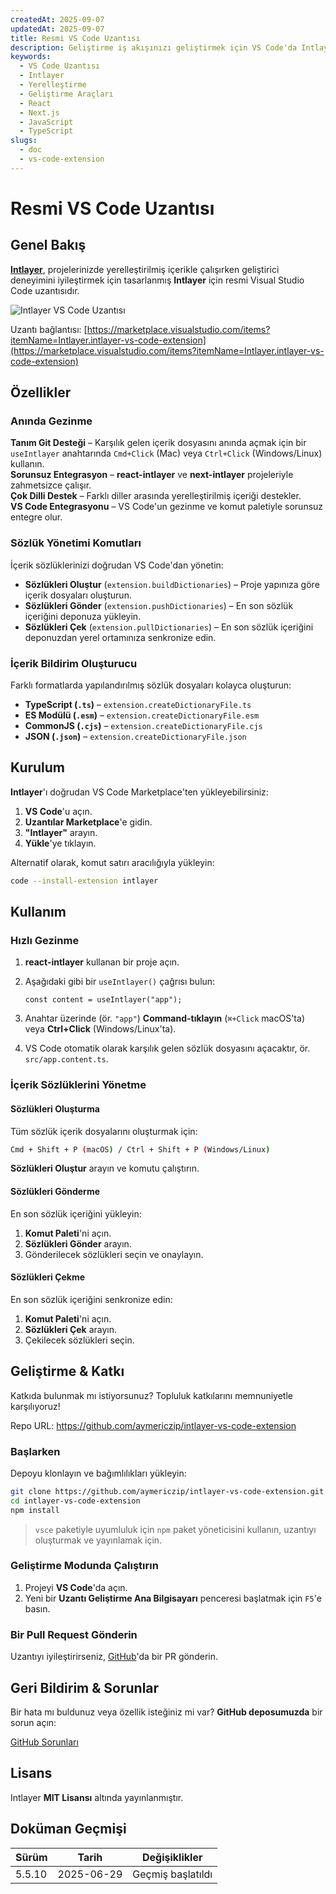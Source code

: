 ```yaml
---
createdAt: 2025-09-07
updatedAt: 2025-09-07
title: Resmi VS Code Uzantısı
description: Geliştirme iş akışınızı geliştirmek için VS Code'da Intlayer uzantısının nasıl kullanılacağını öğrenin. Yerelleştirilmiş içerik arasında hızlıca gezinin ve sözlüklerinizi verimli bir şekilde yönetin.
keywords:
  - VS Code Uzantısı
  - Intlayer
  - Yerelleştirme
  - Geliştirme Araçları
  - React
  - Next.js
  - JavaScript
  - TypeScript
slugs:
  - doc
  - vs-code-extension
---
```


# Resmi VS Code Uzantısı

## Genel Bakış

[**Intlayer**](https://marketplace.visualstudio.com/items?itemName=Intlayer.intlayer-vs-code-extension), projelerinizde yerelleştirilmiş içerikle çalışırken geliştirici deneyimini iyileştirmek için tasarlanmış **Intlayer** için resmi Visual Studio Code uzantısıdır.

![Intlayer VS Code Uzantısı](https://github.com/aymericzip/intlayer/blob/main/docs/assets/vs_code_extension_demo.gif)

Uzantı bağlantısı: [https://marketplace.visualstudio.com/items?itemName=Intlayer.intlayer-vs-code-extension](https://marketplace.visualstudio.com/items?itemName=Intlayer.intlayer-vs-code-extension)

## Özellikler

### Anında Gezinme

**Tanım Git Desteği** – Karşılık gelen içerik dosyasını anında açmak için bir `useIntlayer` anahtarında `Cmd+Click` (Mac) veya `Ctrl+Click` (Windows/Linux) kullanın.  
**Sorunsuz Entegrasyon** – **react-intlayer** ve **next-intlayer** projeleriyle zahmetsizce çalışır.  
**Çok Dilli Destek** – Farklı diller arasında yerelleştirilmiş içeriği destekler.  
**VS Code Entegrasyonu** – VS Code'un gezinme ve komut paletiyle sorunsuz entegre olur.

### Sözlük Yönetimi Komutları

İçerik sözlüklerinizi doğrudan VS Code'dan yönetin:

- **Sözlükleri Oluştur** (`extension.buildDictionaries`) – Proje yapınıza göre içerik dosyaları oluşturun.
- **Sözlükleri Gönder** (`extension.pushDictionaries`) – En son sözlük içeriğini deponuza yükleyin.
- **Sözlükleri Çek** (`extension.pullDictionaries`) – En son sözlük içeriğini deponuzdan yerel ortamınıza senkronize edin.

### İçerik Bildirim Oluşturucu

Farklı formatlarda yapılandırılmış sözlük dosyaları kolayca oluşturun:

- **TypeScript (`.ts`)** – `extension.createDictionaryFile.ts`
- **ES Modülü (`.esm`)** – `extension.createDictionaryFile.esm`
- **CommonJS (`.cjs`)** – `extension.createDictionaryFile.cjs`
- **JSON (`.json`)** – `extension.createDictionaryFile.json`

## Kurulum

**Intlayer**'ı doğrudan VS Code Marketplace'ten yükleyebilirsiniz:

1. **VS Code**'u açın.
2. **Uzantılar Marketplace**'e gidin.
3. **"Intlayer"** arayın.
4. **Yükle**'ye tıklayın.

Alternatif olarak, komut satırı aracılığıyla yükleyin:

```sh
code --install-extension intlayer
```

## Kullanım

### Hızlı Gezinme

1. **react-intlayer** kullanan bir proje açın.
2. Aşağıdaki gibi bir `useIntlayer()` çağrısı bulun:

   ```tsx
   const content = useIntlayer("app");
   ```

3. Anahtar üzerinde (ör. `"app"`) **Command-tıklayın** (`⌘+Click` macOS'ta) veya **Ctrl+Click** (Windows/Linux'ta).
4. VS Code otomatik olarak karşılık gelen sözlük dosyasını açacaktır, ör. `src/app.content.ts`.

### İçerik Sözlüklerini Yönetme

#### Sözlükleri Oluşturma

Tüm sözlük içerik dosyalarını oluşturmak için:

```sh
Cmd + Shift + P (macOS) / Ctrl + Shift + P (Windows/Linux)
```

**Sözlükleri Oluştur** arayın ve komutu çalıştırın.

#### Sözlükleri Gönderme

En son sözlük içeriğini yükleyin:

1. **Komut Paleti**'ni açın.
2. **Sözlükleri Gönder** arayın.
3. Gönderilecek sözlükleri seçin ve onaylayın.

#### Sözlükleri Çekme

En son sözlük içeriğini senkronize edin:

1. **Komut Paleti**'ni açın.
2. **Sözlükleri Çek** arayın.
3. Çekilecek sözlükleri seçin.

## Geliştirme & Katkı

Katkıda bulunmak mı istiyorsunuz? Topluluk katkılarını memnuniyetle karşılıyoruz!

Repo URL: https://github.com/aymericzip/intlayer-vs-code-extension

### Başlarken

Depoyu klonlayın ve bağımlılıkları yükleyin:

```sh
git clone https://github.com/aymericzip/intlayer-vs-code-extension.git
cd intlayer-vs-code-extension
npm install
```

> `vsce` paketiyle uyumluluk için `npm` paket yöneticisini kullanın, uzantıyı oluşturmak ve yayınlamak için.

### Geliştirme Modunda Çalıştırın

1. Projeyi **VS Code**'da açın.
2. Yeni bir **Uzantı Geliştirme Ana Bilgisayarı** penceresi başlatmak için `F5`'e basın.

### Bir Pull Request Gönderin

Uzantıyı iyileştirirseniz, [GitHub](https://github.com/aymericzip/intlayer-vs-code-extension)'da bir PR gönderin.

## Geri Bildirim & Sorunlar

Bir hata mı buldunuz veya özellik isteğiniz mi var? **GitHub deposumuzda** bir sorun açın:

[GitHub Sorunları](https://github.com/aymericzip/intlayer-vs-code-extension/issues)

## Lisans

Intlayer **MIT Lisansı** altında yayınlanmıştır.

## Doküman Geçmişi

| Sürüm  | Tarih      | Değişiklikler     |
| ------ | ---------- | ----------------- |
| 5.5.10 | 2025-06-29 | Geçmiş başlatıldı |
